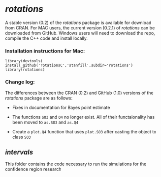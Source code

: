 *rotations*
========================================================
A stable version (0.2) of the *rotations* package is available for download from CRAN.  For MAC users, the current version (0.2.1) of *rotations* can be downloaded from GitHub.  Windows users will need to download the repo, compile the C++ code and install locally.

### Installation instructions for Mac: 
```
library(devtools)
install_github('rotationsC','stanfill',subdir='rotations')
library(rotations)
```

### Change log:
The differences between the CRAN (0.2) and GitHub (1.0) versions of the *rotations* package are as follows:

* Fixes in documentation for Bayes point estimate

* The functions `SO3` and `Q4` no longer exist.  All of their functaionality has been moved to `as.SO3` and `as.Q4`

* Create a `plot.Q4` function that uses `plot.SO3` after casting the object to class `SO3`

*intervals*
--------------------------------------------------------
This folder contains the code necessary to run the simulations for the confidence region research

